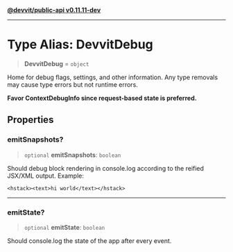 [**@devvit/public-api v0.11.11-dev**](../README.md)

---

# Type Alias: DevvitDebug

> **DevvitDebug** = `object`

Home for debug flags, settings, and other information. Any type removals
may cause type errors but not runtime errors.

**Favor ContextDebugInfo since request-based state is preferred.**

## Properties

<a id="emitsnapshots"></a>

### emitSnapshots?

> `optional` **emitSnapshots**: `boolean`

Should debug block rendering in console.log according to the reified JSX/XML output. Example:

    <hstack><text>hi world</text></hstack>

---

<a id="emitstate"></a>

### emitState?

> `optional` **emitState**: `boolean`

Should console.log the state of the app after every event.
